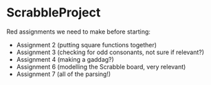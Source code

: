# ScrabbleProject

Red assignments we need to make before starting:

- Assignment 2 (putting square functions together)
- Assignment 3 (checking for odd consonants, not sure if relevant?)
- Assignment 4 (making a gaddag?)
- Assignment 6 (modelling the Scrabble board, very relevant)
- Assignment 7 (all of the parsing!)